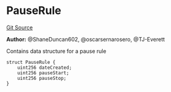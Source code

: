 # PauseRule
[Git Source](https://github.com/thrackle-io/tron/blob/81964a0e15d7593cfe172486fd6691a89432c332/src/data/PauseRule.sol)

**Author:**
@ShaneDuncan602, @oscarsernarosero, @TJ-Everett

Contains data structure for a pause rule


```solidity
struct PauseRule {
    uint256 dateCreated;
    uint256 pauseStart;
    uint256 pauseStop;
}
```

